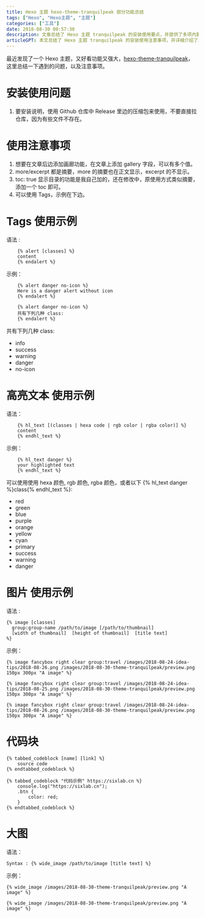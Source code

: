 ```yaml
---
title: Hexo 主题 hexo-theme-tranquilpeak 部分功能总结
tags: ["Hexo", "Hexo主题", "主题"]
categories: ["工具"]
date: 2018-08-30 00:57:30
description: 文章总结了 Hexo 主题 tranquilpeak 的安装使用要点，并提供了多项内置功能的用法示例。
articleGPT: 本文总结了 Hexo 主题 tranquilpeak 的安装使用注意事项，并详细介绍了其Tags、高亮文本、图片、代码块等多种特色功能的语法示例。
---
```


最近发现了一个 Hexo 主题，又好看功能又强大，[hexo-theme-tranquilpeak](https://github.com/LouisBarranqueiro/hexo-theme-tranquilpeak)，这里总结一下遇到的问题，以及注意事项。

# 安装使用问题

  1. 要安装说明，使用 Github 仓库中 Release 里边的压缩包来使用，不要直接拉仓库，因为有些文件不存在。

# 使用注意事项

  1. 想要在文章后边添加画廊功能，在文章上添加 gallery 字段，可以有多个值。
  2. more/excerpt 都是摘要，more 的摘要也在正文显示，excerpt 的不显示。
  3. toc: true 显示目录的功能是我自己加的，还在修改中，原使用方式类似摘要，添加一个 toc 即可。
  4. 可以使用 Tags，示例在下边。

# Tags 使用示例

语法 :

```
    {% alert [classes] %}
    content
    {% endalert %}
```

示例：
```
    {% alert danger no-icon %}
    Here is a danger alert without icon
    {% endalert %}
    
    {% alert danger no-icon %}
    共有下列几种 class:
    {% endalert %}
```

共有下列几种 class:
- info
- success
- warning
- danger
- no-icon

# 高亮文本 使用示例

语法：

```
    {% hl_text [(classes | hexa code | rgb color | rgba color)] %}
    content
    {% endhl_text %}
```

示例：
``` 
    {% hl_text danger %}
    your highlighted text
    {% endhl_text %}
```

可以使用使用 hexa 颜色, rgb 颜色, rgba 颜色，或者以下 {% hl_text danger %}class{% endhl_text %}:
- red
- green
- blue
- purple
- orange
- yellow
- cyan
- primary
- success
- warning
- danger

# 图片 使用示例

语法 :
```
{% image [classes]
  group:group-name /path/to/image [/path/to/thumbnail]
  [width of thumbnail]  [height of thumbnail]  [title text]
%}
```

示例：
```
{% image fancybox right clear group:travel /images/2018-08-24-idea-tips/2018-08-26.png /images/2018-08-30-theme-tranquilpeak/preview.png 150px 300px "A image" %} 

{% image fancybox right clear group:travel /images/2018-08-24-idea-tips/2018-08-25.png /images/2018-08-30-theme-tranquilpeak/preview.png 150px 300px "A image" %} 

{% image fancybox right clear group:travel /images/2018-08-24-idea-tips/2018-08-26.png /images/2018-08-30-theme-tranquilpeak/preview.png 150px 300px "A image" %}
```
# 代码块

```
{% tabbed_codeblock [name] [link] %}
    source code
{% endtabbed_codeblock %}

{% tabbed_codeblock "代码示例" https://sixlab.cn %}
    console.log("https://sixlab.cn");
    .btn {
        color: red;
    }
{% endtabbed_codeblock %}
```

# 大图

语法：
```
Syntax : {% wide_image /path/to/image [title text] %}
```

示例：
```
{% wide_image /images/2018-08-30-theme-tranquilpeak/preview.png "A image" %}

{% wide_image /images/2018-08-30-theme-tranquilpeak/preview.png "A image" %}
```
